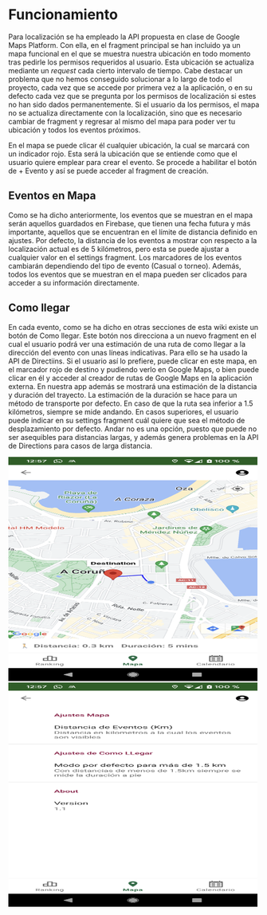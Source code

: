 # Funcionamiento
Para localización se ha empleado la API propuesta en clase de Google Maps Platform. Con ella, en el fragment principal se han incluido ya un mapa funcional en el que se muestra nuestra ubicación en todo momento tras pedirle los permisos requeridos al usuario. Esta ubicación se actualiza mediante un _request_ cada cierto intervalo de tiempo. Cabe destacar un problema que no hemos conseguido solucionar a lo largo de todo el proyecto, cada vez que se accede por primera vez a la aplicación, o en su defecto cada vez que se pregunta por los permisos de localización si estes no han sido dados permanentemente. Si el usuario da los permisos, el mapa no se actualiza directamente con la localización, sino que es necesario cambiar de fragment y regresar al mismo del mapa para poder ver tu ubicación y todos los eventos próximos.

En el mapa se puede clicar él cualquier ubicación, la cual se marcará con un indicador rojo. Esta será la ubicación que se entiende como que el usuario quiere emplear para crear el evento. Se procede a habilitar el botón de + Evento y así se puede acceder al fragment de creación.

## Eventos en Mapa
Como se ha dicho anteriormente, los eventos que se muestran en el mapa serán aquellos guardados en Firebase, que tienen una fecha futura y más importante, aquellos que se encuentran en el límite de distancia definido en ajustes. Por defecto, la distancia de los eventos a mostrar con respecto a la localización actual es de 5 kilómetros, pero esta se puede ajustar a cualquier valor en el settings fragment. Los marcadores de los eventos cambiarán dependiendo del tipo de evento (Casual o torneo). Además, todos los eventos que se muestran en el mapa pueden ser clicados para acceder a su información directamente.

## Como llegar
En cada evento, como se ha dicho en otras secciones de esta wiki existe un botón de Como llegar. Este botón nos direcciona a un nuevo fragment en el cual el usuario podrá ver una estimación de una ruta de como llegar a la dirección del evento con unas líneas indicativas. Para ello se ha usado la API de Directiins. Si el usuario así lo prefiere, puede clicar en este mapa, en el marcador rojo de destino y pudiendo verlo en Google Maps, o bien puede clicar en él y acceder al creador de rutas de Google Maps en la aplicación externa. En nuestra app además se mostrará una estimación de la distancia y duración del trayecto. La estimación de la duración se hace para un método de transporte por defecto. En caso de que la ruta sea inferior a 1.5 kilómetros, siempre se mide andando. En casos superiores, el usuario puede indicar en su settings fragment cuál quiere que sea el método de desplazamiento por defecto. Andar no es una opción, puesto que puede no ser asequibles para distancias largas, y además genera problemas en la API de Directions para casos de larga distancia.

<img src="https://github.com/rubenTome/APM/blob/main/Imagenes%20Ilustrativas/ruta.png" width="500" height="450">
<img src="https://github.com/rubenTome/APM/blob/main/Imagenes%20Ilustrativas/settings.png" width="500" height="450">

